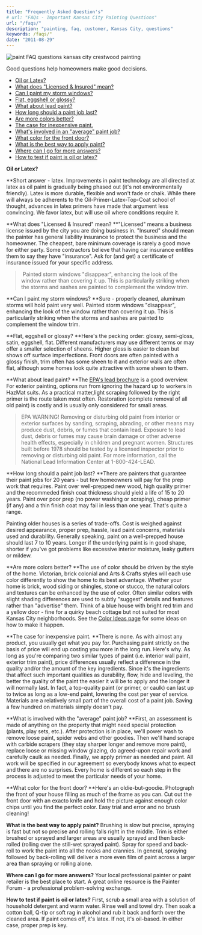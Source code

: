 ```yaml
---
title: "Frequently Asked Question's"
# url: "FAQs - Important Kansas City Painting Questions"
url: "/faqs/"
description: "painting, faq, customer, Kansas City, questions"
keywords: /faqs/"
date: "2011-08-29"
---
```


![paint FAQ questions kansas city crestwood painting](/images/FAQ-pic_opt.jpg)

Good questions help homeowners make good decisions.

- [Oil or Latex?](/#oil)
- [What does "Licensed & Insured" mean?](/#licensed)
- [Can I paint my storm windows?](/#storms)
- [Flat, eggshell or glossy?](/#sheen)
- [What about lead paint?](/#lead)
- [How long should a paint job last?](/#howlong)
- [Are more colors better?](/#morecolors)
- [The case for inexpensive paint.](/#oil)
- [What's involved in an "average" paint job?](/#oil)
- [What color for the front door?](/#oil)
- [What is the best way to apply paint?](/#oil)
- [Where can I go for more answers?](/#oil)
- [How to test if paint is oil or latex?](/#oil)

**Oil or Latex?**

**Short answer - latex. Improvements in paint technology are all directed at latex as oil paint is gradually being phased out (it's not environmentally friendly). Latex is more durable, flexible and won't fade or chalk. While there will always be adherents to the Oil-Primer-Latex-Top-Coat school of thought, advances in latex primers have made that argument less convincing. We favor latex, but will use oil where conditions require it.

**What does "Licensed & Insured" mean?
**"Licensed" means a business license issued by the city you are doing business in. "Insured" should mean the painter has general liability insurance to protect the business and the homeowner. The cheapest, bare minimum coverage is rarely a good move for either party. Some contractors believe that having car insurance entitles them to say they have "insurance". Ask for (and get) a certificate of insurance issued for your specific address.

>  Painted storm windows "disappear", enhancing the look of the window rather than covering it up. This is particularily striking when the storms and sashes are painted to complement the window trim.

**Can I paint my storm windows?
**Sure - properly cleaned, aluminum storms will hold paint very well. Painted storm windows "disappear", enhancing the look of the window rather than covering it up. This is particularily striking when the storms and sashes are painted to complement the window trim.

**Flat, eggshell or glossy?
**Here's the pecking order: glossy, semi-gloss, satin, eggshell, flat. Different manufacturers may use different terms or may offer a smaller selection of sheens. Higher gloss is easier to clean but shows off surface imperfections. Front doors are often painted with a glossy finish, trim often has some sheen to it and exterior walls are often flat, although some homes look quite attractive with some sheen to them.

**What about lead paint?
**The [EPA's lead brochure](/lead-paint-safety/) is a good overview. For exterior painting, options run from ignoring the hazard up to workers in HazMat suits. As a practical matter,light scraping followed by the right primer is the route taken most often. Restoration (complete removal of all old paint) is costly and is usually only considered for small areas.

> EPA WARNING! Removing or disturbing old paint from interior or exterior surfaces by sanding, scraping, abrading, or other means may produce dust, debris, or fumes that contain lead. Exposure to lead dust, debris or fumes may cause brain damage or other adverse health effects, especially in children and pregnant women. Structures built before 1978 should be tested by a licensed inspector prior to removing or disturbing old paint. For more information, call the National Lead Information Center at 1-800-424-LEAD.

**How long should a paint job last?
**There are painters that guarantee their paint jobs for 20 years - but few homeowners will pay for the prep work that requires. Paint over well-prepped new wood, high quality primer and the recommeded finish coat thickness should yield a life of 15 to 20 years. Paint over poor prep (no power washing or scraping), cheap primer (if any) and a thin finish coat may fail in less than one year. That's quite a range.

Painting older houses is a series of trade-offs. Cost is weighed against desired appearance, proper prep, hassle, lead paint concerns, materials used and durability. Generally speaking, paint on a well-prepped house should last 7 to 10 years. Longer if the underlying paint is in good shape, shorter if you've got problems like excessive interior moisture, leaky gutters or mildew.

**Are more colors better?
**The use of color should be driven by the style of the home. Victorian, brick colonial and Arts & Crafts styles will each use color differently to show the home to its best advantage. Whether your home is brick, wood siding or shingles, stone or stucco, the natural colors and textures can be enhanced by the use of color. Often similar colors with slight shading differences are used to subtly "suggest" details and features rather than "advertise" them. Think of a blue house with bright red trim and a yellow door - fine for a quirky beach cottage but not suited for most Kansas City neighborhoods. See the [Color Ideas page](/color-help/) for some ideas on how to make it happen.

**The case for inexpensive paint.
**There is none. As with almost any product, you usually get what you pay for. Purchasing paint strictly on the basis of price will end up costing you more in the long run. Here's why. As long as you're comparing two similar types of paint (i.e. interior wall paint, exterior trim paint), price differences usually reflect a difference in the quality and/or the amount of the key ingredients. Since it's the ingredients that affect such important qualities as durability, flow, hide and leveling, the better the quality of the paint the easier it will be to apply and the longer it will normally last. In fact, a top-quality paint (or primer, or caulk) can last up to twice as long as a low-end paint, lowering the cost per year of service. Materials are a relatively small part of the overall cost of a paint job. Saving a few hundred on materials simply doesn't pay.

**What is involved with the "average" paint job?
**First, an assessment is made of anything on the property that might need special protection (plants, play sets, etc.). After protection is in place, we'll power wash to remove loose paint, spider webs and other goodies. Then we'll hand scrape with carbide scrapers (they stay sharper longer and remove more paint), replace loose or missing window glazing, do agreed-upon repair work and carefully caulk as needed. Finally, we apply primer as needed and paint. All work will be specified in our agreement so everybody knows what to expect and there are no surprises. Every home is different so each step in the process is adjusted to meet the particular needs of your home.

**What color for the front door?
**Here's an oldie-but-goodie. Photograph the front of your house filling as much of the frame as you can. Cut out the front door with an exacto knife and hold the picture against enough color chips until you find the perfect color. Easy trial and error and no brush cleaning!

**What is the best way to apply paint?**
Brushing is slow but precise, spraying is fast but not so precise and rolling falls right in the middle. Trim is either brushed or sprayed and larger areas are usually sprayed and then back-rolled (rolling over the still-wet sprayed paint). Spray for speed and back-roll to work the paint into all the nooks and crannies. In general, spraying followed by back-rolling will deliver a more even film of paint across a larger area than spraying or rolling alone.

**Where can I go for more answers?**
Your local professional painter or paint retailer is the best place to start. A great online resource is the Painter Forum - a professional problem-solving exchange.

**How to test if paint is oil or latex?**
First, scrub a small area with a solution of household detergent and warm water. Rinse well and towel dry. Then soak a cotton ball, Q-tip or soft rag in alcohol and rub it back and forth over the cleaned area. If paint comes off, it's latex. If not, it's oil-based. In either case, proper prep is key.
